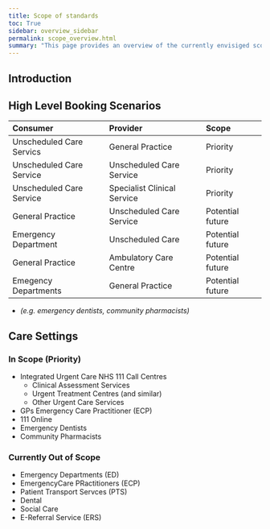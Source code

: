 ```yaml
---
title: Scope of standards
toc: True
sidebar: overview_sidebar
permalink: scope_overview.html
summary: "This page provides an overview of the currently envisiged scope for the national standards"
---
```

## Introduction


## High Level Booking Scenarios
| Consumer | Provider | Scope |
|:---------|:---------|:------|
| Unscheduled Care Servics | General Practice | Priority |
| Unscheduled Care Service | Unscheduled Care Service | Priority |
| Unscheduled Care Service | Specialist Clinical Service| Priority |
| General Practice | Unscheduled Care Service | Potential future |
| Emergency Department | Unscheduled Care | Potential future |
| General Practice | Ambulatory Care Centre | Potential future |
| Emegency Departments | General Practice | Potential future |

* _(e.g. emergency dentists, community pharmacists)_

## Care Settings
### In Scope (Priority) 
* Integrated Urgent Care NHS 111 Call Centres
  * Clinical Assessment Services
  * Urgent Treatment Centres (and similar)
  * Other Urgent Care Services
*  GPs	Emergency Care Practitioner (ECP)
* 111 Online
* Emergency Dentists	
* Community Pharmacists

### Currently Out of Scope
* Emergency Departments (ED)
* EmergencyCare PRactitioners (ECP)
* Patient Transport Servces (PTS)
* Dental
* Social Care
* E-Referral Service (ERS)
